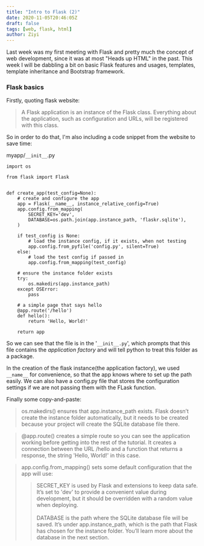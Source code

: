 ```yaml
---
title: "Intro to Flask (2)"
date: 2020-11-05T20:46:05Z
draft: false
tags: [web, flask, html]
author: Ziyi
---
```


Last week was my first meeting with Flask and pretty much the concept of web development, since it was at most "Heads up HTML" in the past. This week I will be dabbling a bit on basic Flask features and usages, templates, template inheritance and Bootstrap framework.

### Flask basics

Firstly, quoting flask website:
>A Flask application is an instance of the Flask class. Everything about the application, such as configuration and URLs, will be registered with this class.

So in order to do that, I'm also including a code snippet from the website to save time:

myapp/`__init__`.py
```
import os

from flask import Flask


def create_app(test_config=None):
    # create and configure the app
    app = Flask(__name__, instance_relative_config=True)
    app.config.from_mapping(
        SECRET_KEY='dev',
        DATABASE=os.path.join(app.instance_path, 'flaskr.sqlite'),
    )

    if test_config is None:
        # load the instance config, if it exists, when not testing
        app.config.from_pyfile('config.py', silent=True)
    else:
        # load the test config if passed in
        app.config.from_mapping(test_config)

    # ensure the instance folder exists
    try:
        os.makedirs(app.instance_path)
    except OSError:
        pass

    # a simple page that says hello
    @app.route('/hello')
    def hello():
        return 'Hello, World!'

    return app
```

So we can see that the file is in the '`__init__.py`', which prompts that this file contains the _application factory_ and will tell python to treat this folder as a package.

In the creation of the flask instance(the application factory), we used `__name__` for convenience, so that the app knows where to set up the path easily. We can also have a config.py file that stores the configuration settings if we are not passing them with the FLask function. 

Finally some copy-and-paste:
>os.makedirs() ensures that app.instance_path exists. Flask doesn’t create the instance folder automatically, but it needs to be created because your project will create the SQLite database file there.

>@app.route() creates a simple route so you can see the application working before getting into the rest of the tutorial. It creates a connection between the URL /hello and a function that returns a response, the string 'Hello, World!' in this case.

>app.config.from_mapping() sets some default configuration that the app will use:
>>SECRET_KEY is used by Flask and extensions to keep data safe. It’s set to 'dev' to provide a convenient value during development, but it should be overridden with a random value when deploying. <br><br>
>>DATABASE is the path where the SQLite database file will be saved. It’s under app.instance_path, which is the path that Flask has chosen for the instance folder. You’ll learn more about the database in the next section.





